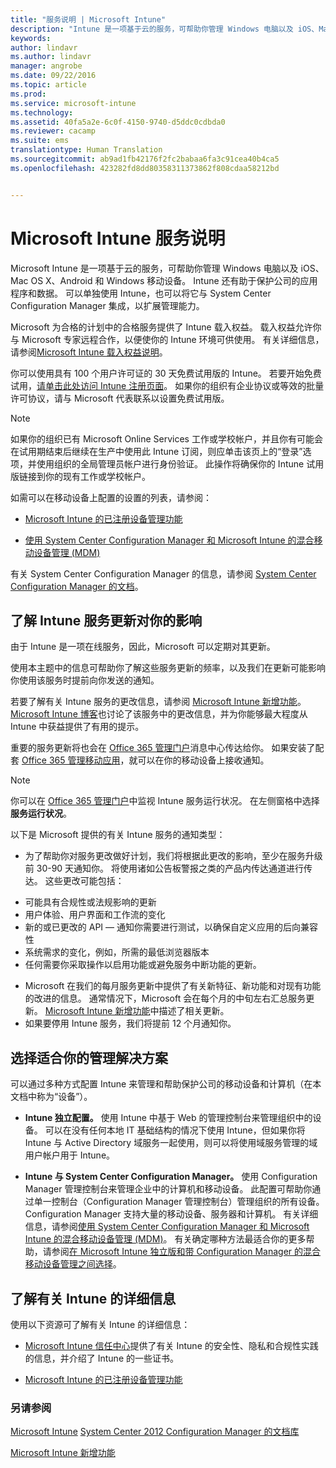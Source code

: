 ```yaml
---
title: "服务说明 | Microsoft Intune"
description: "Intune 是一项基于云的服务，可帮助你管理 Windows 电脑以及 iOS、Mac OS X、Android 和 Windows 移动设备。"
keywords: 
author: lindavr
ms.author: lindavr
manager: angrobe
ms.date: 09/22/2016
ms.topic: article
ms.prod: 
ms.service: microsoft-intune
ms.technology: 
ms.assetid: 40fa5a2e-6c0f-4150-9740-d5ddc0cdbda0
ms.reviewer: cacamp
ms.suite: ems
translationtype: Human Translation
ms.sourcegitcommit: ab9ad1fb42176f2fc2babaa6fa3c91cea40b4ca5
ms.openlocfilehash: 423282fd8dd80358311373862f808cdaa58212bd


---
```


# <a name="microsoft-intune-service-description"></a>Microsoft Intune 服务说明

Microsoft Intune 是一项基于云的服务，可帮助你管理 Windows 电脑以及 iOS、Mac OS X、Android 和 Windows 移动设备。 Intune 还有助于保护公司的应用程序和数据。 可以单独使用 Intune，也可以将它与 System Center Configuration Manager 集成，以扩展管理能力。 

Microsoft 为合格的计划中的合格服务提供了 Intune 载入权益。 载入权益允许你与 Microsoft 专家远程合作，以便使你的 Intune 环境可供使用。 有关详细信息，请参阅[Microsoft Intune 载入权益说明](http://go.microsoft.com/fwlink/?LinkId=619281)。

你可以使用具有 100 个用户许可证的 30 天免费试用版的 Intune。 若要开始免费试用，[请单击此处访问 Intune 注册页面](http://www.microsoft.com/en-us/server-cloud/products/microsoft-intune/)。 如果你的组织有企业协议或等效的批量许可协议，请与 Microsoft 代表联系以设置免费试用版。

> [!NOTE]
> 如果你的组织已有 Microsoft Online Services 工作或学校帐户，并且你有可能会在试用期结束后继续在生产中使用此 Intune 订阅，则应单击该页上的“登录”选项，并使用组织的全局管理员帐户进行身份验证。 此操作将确保你的 Intune 试用版链接到你的现有工作或学校帐户。

如需可以在移动设备上配置的设置的列表，请参阅：

-   [Microsoft Intune 的已注册设备管理功能](/intune/get-started/mobile-device-management-capabilities-in-microsoft-intune) 

-   [使用 System Center Configuration Manager 和 Microsoft Intune 的混合移动设备管理 (MDM)](https://technet.microsoft.com/library/mt627883.aspx) 

有关 System Center Configuration Manager 的信息，请参阅 [System Center Configuration Manager 的文档](https://technet.microsoft.com/library/mt346023.aspx)。

## <a name="understand-how-intune-service-updates-affect-you"></a>了解 Intune 服务更新对你的影响
由于 Intune 是一项在线服务，因此，Microsoft 可以定期对其更新。

使用本主题中的信息可帮助你了解这些服务更新的频率，以及我们在更新可能影响你使用该服务时提前向你发送的通知。

若要了解有关 Intune 服务的更改信息，请参阅 [Microsoft Intune 新增功能](/intune/deploy-use/whats-new-in-microsoft-intune)。 [Microsoft Intune 博客](http://blogs.technet.com/b/microsoftintune/)也讨论了该服务中的更改信息，并为你能够最大程度从 Intune 中获益提供了有用的提示。 

重要的服务更新将也会在 [Office 365 管理门户](https://portal.office.com/Admin/Default.aspx)消息中心传达给你。 如果安装了配套 [Office 365 管理移动应用](https://support.office.com/article/Office-365-Admin-Mobile-App-e16f6421-2a1a-4142-bf9d-9846600a060a)，就可以在你的移动设备上接收通知。

> [!NOTE]
> 你可以在 [Office 365 管理门户](https://portal.office.com/Admin/Default.aspx)中监视 Intune 服务运行状况。 在左侧窗格中选择**服务运行状况**。  

以下是 Microsoft 提供的有关 Intune 服务的通知类型：
-   为了帮助你对服务更改做好计划，我们将根据此更改的影响，至少在服务升级前 30-90 天通知你。 将使用诸如公告板警报之类的产品内传达通道进行传达。 这些更改可能包括：
* 可能具有合规性或法规影响的更新
* 用户体验、用户界面和工作流的变化
* 新的或已更改的 API — 通知你需要进行测试，以确保自定义应用的后向兼容性
* 系统需求的变化，例如，所需的最低浏览器版本
* 任何需要你采取操作以启用功能或避免服务中断功能的更新。
-   Microsoft 在我们的每月服务更新中提供了有关新特征、新功能和对现有功能的改进的信息。 通常情况下，Microsoft 会在每个月的中旬左右汇总服务更新。 [Microsoft Intune 新增功能](/intune/deploy-use/whats-new-in-microsoft-intune)中描述了相关更新。
-   如果要停用 Intune 服务，我们将提前 12 个月通知你。

## <a name="choose-the-management-solution-thats-right-for-you"></a>选择适合你的管理解决方案
可以通过多种方式配置 Intune 来管理和帮助保护公司的移动设备和计算机（在本文档中称为“设备”）。

-   **Intune 独立配置。** 使用 Intune 中基于 Web 的管理控制台来管理组织中的设备。 可以在没有任何本地 IT 基础结构的情况下使用 Intune，但如果你将 Intune 与 Active Directory 域服务一起使用，则可以将使用域服务管理的域用户帐户用于 Intune。

-   **Intune 与 System Center Configuration Manager。** 使用 Configuration Manager 管理控制台来管理企业中的计算机和移动设备。 此配置可帮助你通过单一控制台（Configuration Manager 管理控制台）管理组织的所有设备。 Configuration Manager 支持大量的移动设备、服务器和计算机。 有关详细信息，请参阅[使用 System Center Configuration Manager 和 Microsoft Intune 的混合移动设备管理 (MDM)](https://technet.microsoft.com/library/mt627883.aspx)。  有关确定哪种方法最适合你的更多帮助，请参阅[在 Microsoft Intune 独立版和带 Configuration Manager 的混合移动设备管理之间选择](https://technet.microsoft.com/en-us/library/mt706478.aspx)。 


## <a name="learn-more-about-intune"></a>了解有关 Intune 的详细信息
使用以下资源可了解有关 Intune 的详细信息：

-   [Microsoft Intune 信任中心](http://www.microsoft.com/en-us/server-cloud/products/intune-trust-center/)提供了有关 Intune 的安全性、隐私和合规性实践的信息，并介绍了 Intune 的一些证书。

-   [Microsoft Intune 的已注册设备管理功能](/intune/get-started/mobile-device-management-capabilities-in-microsoft-intune) 

### <a name="see-also"></a>另请参阅
[Microsoft Intune](https://docs.microsoft.com/intune/)
[System Center 2012 Configuration Manager 的文档库](https://technet.microsoft.com/library/gg682041.aspx)

[Microsoft Intune 新增功能](/intune/deploy-use/whats-new-in-microsoft-intune)



<!--HONumber=Nov16_HO1-->


